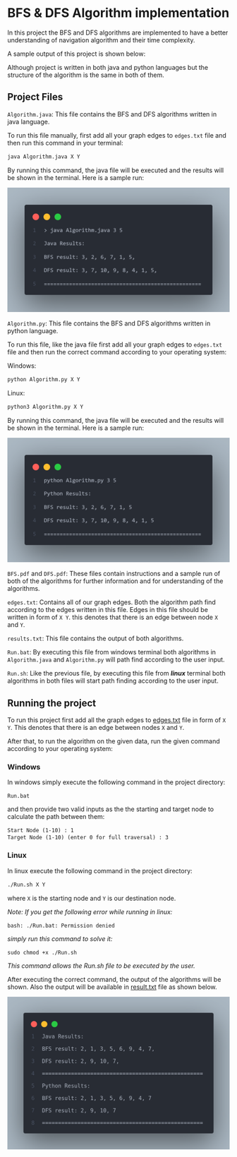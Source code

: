 # BFS & DFS Algorithm implementation

In this project the BFS and DFS algorithms are implemented to have a better understanding of navigation algorithm and their time complexity.

A sample output of this project is shown below:

Although project is written in both java and python languages but the structure of the algorithm is the same in both of them.

## Project Files

`Algorithm.java`: This file contains the BFS and DFS algorithms written in java language.

To run this file manually, first add all your graph edges to `edges.txt` file and then run this command in your terminal:

```bash
java Algorithm.java X Y
```

By running this command, the java file will be executed and the results will be shown in the terminal. Here is a sample run:

![Java Run](./images/java-result.png)

`Algorithm.py`: This file contains the BFS and DFS algorithms written in python language.

To run this file, like the java file first add all your graph edges to `edges.txt` file and then run the correct command according to your operating system:

Windows:

```bash
python Algorithm.py X Y
```

Linux:

```bash
python3 Algorithm.py X Y
```

By running this command, the java file will be executed and the results will be shown in the terminal. Here is a sample run:

![Java Run](./images/python-result.png)

`BFS.pdf` and `DFS.pdf`: These files contain instructions and a sample run of both of the algorithms for further information and for understanding of the algorithms.

`edges.txt`: Contains all of our graph edges. Both the algorithm path find according to the edges written in this file. Edges in this file should be written in form of `X Y`. this denotes that there is an edge between node `X` and `Y`.

`results.txt`: This file contains the output of both algorithms.

`Run.bat`: By executing this file from windows terminal both algorithms in `Algorithm.java` and `Algorithm.py` will path find according to the user input.

`Run.sh`: Like the previous file, by executing this file from **_linux_** terminal both algorithms in both files will start path finding according to the user input.

## Running the project

To run this project first add all the graph edges to [edges.txt](./edges.txt) file in form of `X Y`. This denotes that there is an edge between nodes `X` and `Y`.

After that, to run the algorithm on the given data, run the given command according to your operating system:

### Windows

In windows simply execute the following command in the project directory:

```
Run.bat
```

and then provide two valid inputs as the the starting and target node to calculate the path between them:

```
Start Node (1-10) : 1
Target Node (1-10) (enter 0 for full traversal) : 3
```

### Linux

In linux execute the following command in the project directory:

```bash
./Run.sh X Y
```

where `X` is the starting node and `Y` is our destination node.

_Note: If you get the following error while running in linux:_

```
bash: ./Run.bat: Permission denied
```

_simply run this command to solve it:_

```
sudo chmod +x ./Run.sh
```

_This command allows the Run.sh file to be executed by the user._

After executing the correct command, the output of the algorithms will be shown. Also the output will be available in [result.txt](./result.txt) file as shown below.

![sample output](./images/result.png)
